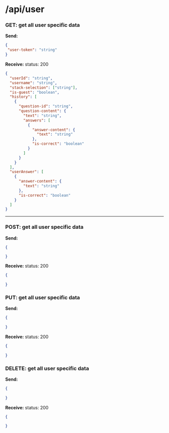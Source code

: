 # **/api/user**
<!-- ! ADD ROUTE DESCRIPTION HERE -->


### GET: get all user specific data

**Send:** 
```JSON
{
 "user-token": "string"
}
```

**Receive:** status: 200
```JSON
{
  "userId": "string",
  "username": "string",
  "stack-selection": ["string"],
  "is-guest": "boolean",
  "history": [
    {
      "question-id": "string",
      "question-content": {
        "text": "string",
        "answers": [
          {
            "answer-content": {
              "text": "string"
            },
            "is-correct": "boolean"
          }
        ]
      }
    }
  ],
  "userAnswer": [
    {
      "answer-content": {
        "text": "string"
      },
      "is-correct": "boolean"
    }
  ]
}
```
---

### POST: get all user specific data

**Send:** 
```JSON
{

}
```

**Receive:** status: 200
```JSON
{
  
}
```

### PUT: get all user specific data

**Send:** 
```JSON
{
  
}
```

**Receive:** status: 200
```JSON
{
  
}
```

### DELETE: get all user specific data

**Send:** 
```JSON
{
  
}
```

**Receive:** status: 200
```JSON
{
  
}
```


